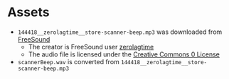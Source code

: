 # Assets

* `144418__zerolagtime__store-scanner-beep.mp3` was downloaded from [FreeSound](https://freesound.org/s/144418/)
    * The creator is FreeSound user [zerolagtime](https://freesound.org/people/zerolagtime/)
    * The audio file is licensed under the [Creative Commons 0 License](http://creativecommons.org/publicdomain/zero/1.0/)
* `scannerBeep.wav` is converted from `144418__zerolagtime__store-scanner-beep.mp3`